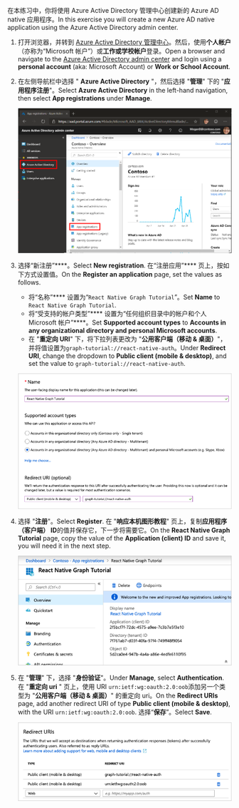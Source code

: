 <!-- markdownlint-disable MD002 MD041 -->

<span data-ttu-id="5d7ef-101">在本练习中，你将使用 Azure Active Directory 管理中心创建新的 Azure AD native 应用程序。</span><span class="sxs-lookup"><span data-stu-id="5d7ef-101">In this exercise you will create a new Azure AD native application using the Azure Active Directory admin center.</span></span>

1. <span data-ttu-id="5d7ef-102">打开浏览器，并转到 [Azure Active Directory 管理中心](https://aad.portal.azure.com)。然后，使用**个人帐户**（亦称为“Microsoft 帐户”）或**工作或学校帐户**登录。</span><span class="sxs-lookup"><span data-stu-id="5d7ef-102">Open a browser and navigate to the [Azure Active Directory admin center](https://aad.portal.azure.com) and login using a **personal account** (aka: Microsoft Account) or **Work or School Account**.</span></span>

1. <span data-ttu-id="5d7ef-103">在左侧导航栏中选择 " **Azure Active Directory** "，然后选择 "**管理**" 下的 "**应用程序注册**"。</span><span class="sxs-lookup"><span data-stu-id="5d7ef-103">Select **Azure Active Directory** in the left-hand navigation, then select **App registrations** under **Manage**.</span></span>

    ![<span data-ttu-id="5d7ef-104">应用注册的屏幕截图</span><span class="sxs-lookup"><span data-stu-id="5d7ef-104">A screenshot of the App registrations</span></span> ](./images/aad-portal-app-registrations.png)

1. <span data-ttu-id="5d7ef-105">选择“新注册”\*\*\*\*。</span><span class="sxs-lookup"><span data-stu-id="5d7ef-105">Select **New registration**.</span></span> <span data-ttu-id="5d7ef-106">在“注册应用”\*\*\*\* 页上，按如下方式设置值。</span><span class="sxs-lookup"><span data-stu-id="5d7ef-106">On the **Register an application** page, set the values as follows.</span></span>

    - <span data-ttu-id="5d7ef-107">将“名称”\*\*\*\* 设置为“`React Native Graph Tutorial`”。</span><span class="sxs-lookup"><span data-stu-id="5d7ef-107">Set **Name** to `React Native Graph Tutorial`.</span></span>
    - <span data-ttu-id="5d7ef-108">将“受支持的帐户类型”\*\*\*\* 设置为“任何组织目录中的帐户和个人 Microsoft 帐户”\*\*\*\*。</span><span class="sxs-lookup"><span data-stu-id="5d7ef-108">Set **Supported account types** to **Accounts in any organizational directory and personal Microsoft accounts**.</span></span>
    - <span data-ttu-id="5d7ef-109">在 "**重定向 URI**" 下，将下拉列表更改为 "**公用客户端（移动 & 桌面）**"，并将值设置为`graph-tutorial://react-native-auth`。</span><span class="sxs-lookup"><span data-stu-id="5d7ef-109">Under **Redirect URI**, change the dropdown to **Public client (mobile & desktop)**, and set the value to `graph-tutorial://react-native-auth`.</span></span>

    !["注册应用程序" 页的屏幕截图](./images/aad-register-an-app.png)

1. <span data-ttu-id="5d7ef-111">选择 "**注册**"。</span><span class="sxs-lookup"><span data-stu-id="5d7ef-111">Select **Register**.</span></span> <span data-ttu-id="5d7ef-112">在 "**响应本机图形教程**" 页上，复制**应用程序（客户端） ID**的值并保存它，下一步将需要它。</span><span class="sxs-lookup"><span data-stu-id="5d7ef-112">On the **React Native Graph Tutorial** page, copy the value of the **Application (client) ID** and save it, you will need it in the next step.</span></span>

    ![新应用注册的应用程序 ID 的屏幕截图](./images/aad-application-id.png)

1. <span data-ttu-id="5d7ef-114">在 "**管理**" 下，选择 "**身份验证**"。</span><span class="sxs-lookup"><span data-stu-id="5d7ef-114">Under **Manage**, select **Authentication**.</span></span> <span data-ttu-id="5d7ef-115">在 "**重定向 uri** " 页上，使用 URI `urn:ietf:wg:oauth:2.0:oob`添加另一个类型为 "**公用客户端（移动 & 桌面）**" 的重定向 uri。</span><span class="sxs-lookup"><span data-stu-id="5d7ef-115">On the **Redirect URIs** page, add another redirect URI of type **Public client (mobile & desktop)**, with the URI `urn:ietf:wg:oauth:2.0:oob`.</span></span> <span data-ttu-id="5d7ef-116">选择“**保存**”。</span><span class="sxs-lookup"><span data-stu-id="5d7ef-116">Select **Save**.</span></span>

    !["重定向 Uri" 页的屏幕截图](./images/aad-redirect-uris.png)
